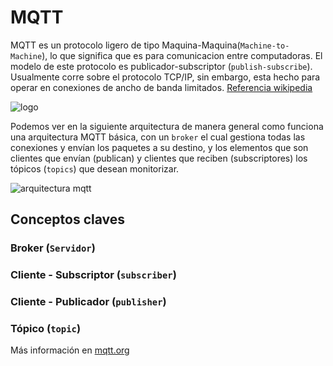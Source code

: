 # MQTT

MQTT es un protocolo ligero de tipo Maquina-Maquina(`Machine-to-Machine`), lo que significa que es para comunicacion entre computadoras. El modelo de este protocolo es publicador-subscriptor (`publish-subscribe`). Usualmente corre sobre el protocolo TCP/IP, sin embargo, esta hecho para operar en conexiones de ancho de banda limitados.  [Referencia wikipedia](https://en.wikipedia.org/wiki/MQTT)


![logo](https://upload.wikimedia.org/wikipedia/commons/e/e0/Mqtt-hor.svg)

Podemos ver en la siguiente arquitectura de manera general como funciona una arquitectura MQTT básica, con un `broker` el cual gestiona todas las conexiones y envían los paquetes a su destino, y los elementos que son clientes que envían (publican) y clientes que reciben (subscriptores) los tópicos (`topics`) que desean monitorizar.

![arquitectura mqtt](https://mqtt.org/assets/img/mqtt-publish-subscribe.png)

## Conceptos claves

### Broker (`Servidor`)

### Cliente - Subscriptor (`subscriber`)

### Cliente - Publicador (`publisher`)

### Tópico (`topic`) 

Más información en [mqtt.org](https://mqtt.org)